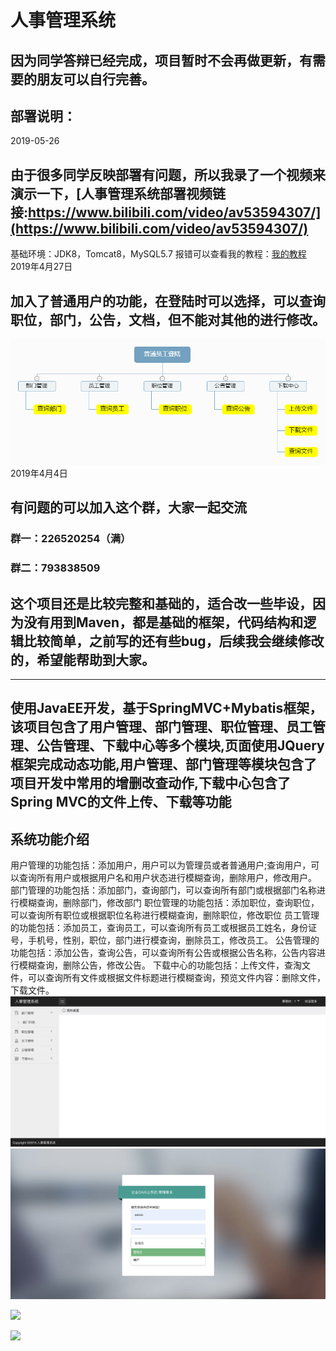 # 人事管理系统

## 因为同学答辩已经完成，项目暂时不会再做更新，有需要的朋友可以自行完善。

## 部署说明：

2019-05-26

## 由于很多同学反映部署有问题，所以我录了一个视频来演示一下，[人事管理系统部署视频链接:https://www.bilibili.com/video/av53594307/](https://www.bilibili.com/video/av53594307/) 

基础环境：JDK8，Tomcat8，MySQL5.7
报错可以查看我的教程：[我的教程](https://github.com/rainweb521/My-tutorial)
2019年4月27日

## 加入了普通用户的功能，在登陆时可以选择，可以查询职位，部门，公告，文档，但不能对其他的进行修改。
![](WebContent/public/images/s.png)
2019年4月4日
## 有问题的可以加入这个群，大家一起交流
### 群一：226520254（满）
### 群二：793838509

## 这个项目还是比较完整和基础的，适合改一些毕设，因为没有用到Maven，都是基础的框架，代码结构和逻辑比较简单，之前写的还有些bug，后续我会继续修改的，希望能帮助到大家。

- - - -

## 使用JavaEE开发，基于SpringMVC+Mybatis框架，该项目包含了用户管理、部门管理、职位管理、员工管理、公告管理、下载中心等多个模块,页面使用JQuery框架完成动态功能,用户管理、部门管理等模块包含了项目开发中常用的增删改查动作,下载中心包含了 Spring MVC的文件上传、下载等功能

## 系统功能介绍
用户管理的功能包括：添加用户，用户可以为管理员或者普通用户;查询用户，可以查询所有用户或根据用户名和用户状态进行模糊查询，删除用户，修改用户。
部门管理的功能包括：添加部门，查询部门，可以查询所有部门或根据部门名称进行模糊查询，删除部门，修改部门
职位管理的功能包括：添加职位，查询职位，可以查询所有职位或根据职位名称进行模糊查询，删除职位，修改职位
员工管理的功能包括：添加员工，查询员工，可以查询所有员工或根据员工姓名，身份证号，手机号，性别，职位，部门进行模查询，删除员工，修改员工。
公告管理的功能包括：添加公告，查询公告，可以查询所有公告或根据公告名称，公告内容进行模糊查询，删除公告，修改公告。
下载中心的功能包括：上传文件，查淘文件，可以查询所有文件或根据文件标题进行模糊查询，预览文件内容：删除文件，下载文件。
![](WebContent/public/images/4.png)
![](WebContent/public/images/3.png)

![](WebContent/public/images/2.png)

![](WebContent/public/images/1.png)